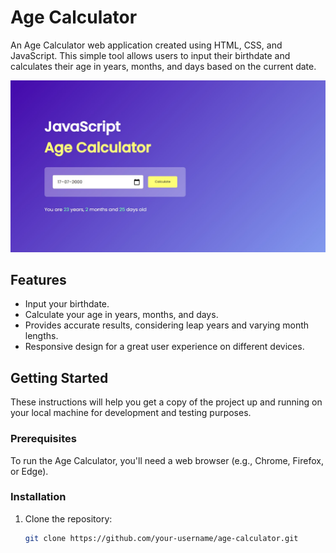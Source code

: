 # Age Calculator

An Age Calculator web application created using HTML, CSS, and JavaScript. This simple tool allows users to input their birthdate and calculates their age in years, months, and days based on the current date.

![Age Calculator Screenshot](scrnshot.jpg)

## Features

- Input your birthdate.
- Calculate your age in years, months, and days.
- Provides accurate results, considering leap years and varying month lengths.
- Responsive design for a great user experience on different devices.

## Getting Started

These instructions will help you get a copy of the project up and running on your local machine for development and testing purposes.

### Prerequisites

To run the Age Calculator, you'll need a web browser (e.g., Chrome, Firefox, or Edge).

### Installation

1. Clone the repository:

   ```bash
   git clone https://github.com/your-username/age-calculator.git
